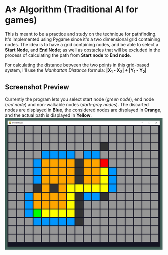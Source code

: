 # A* Algorithm (Traditional AI for games)

This is meant to be a practice and study on the technique for pathfinding. It's implemented using Pygame since it's a two dimensional grid containing nodes.
The idea is to have a grid containing nodes, and be able to select a **Start Node**, and **End Node**; as well as obstacles that will be excluded in the process of calculating the path from **Start node** to **End node**.

For calculating the distance between the two points in this grid-based system, I'll use the *Manhattan Distance* formula:
**|X<sub>1</sub> - X<sub>2</sub>| + |Y<sub>1</sub> - Y<sub>2</sub>|**

## Screenshot Preview

Currently the program lets you select start node (*green node*), end node (*red node*) and non-walkable nodes (*dark-grey nodes*).
The discarted nodes are displayed in **Blue**, the considered nodes are displayed in **Orange**, and the actual path is displayed in **Yellow**.
![Working_Grid](Preview/Pathfinder_002.png)